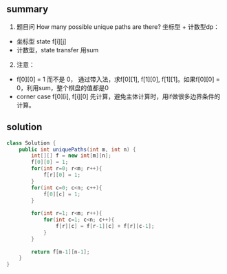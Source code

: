 ## summary
1. 题目问 How many possible unique paths are there? 坐标型 + 计数型dp：
 * 坐标型 state f[i][j]
 * 计数型，state transfer 用sum
2. 注意：
 * f[0][0] = 1 而不是 0， 通过带入法，求f[0][1], f[1][0], f[1][1]。如果f[0][0] = 0，利用sum，整个棋盘的值都是0
 * corner case f[0][i], f[i][0] 先计算，避免主体计算时，用if做很多边界条件的计算。

## solution
```java
class Solution {
    public int uniquePaths(int m, int n) {
        int[][] f = new int[m][n];
        f[0][0] = 1; 
        for(int r=0; r<m; r++){
            f[r][0] = 1;
        }
        for(int c=0; c<n; c++){
            f[0][c] = 1;
        }
        
        for(int r=1; r<m; r++){
            for(int c=1; c<n; c++){
                f[r][c] = f[r-1][c] + f[r][c-1];
            }
        }
        
        return f[m-1][n-1];
    }
}
```
